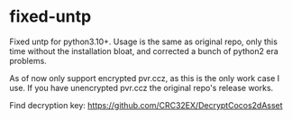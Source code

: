 # fixed-untp
Fixed untp for python3.10+. Usage is the same as original repo, only this time without the installation bloat, and corrected a bunch of python2 era problems.

As of now only support encrypted pvr.ccz, as this is the only work case I use. If you have unencrypted pvr.ccz the original repo's release works.

Find decryption key: https://github.com/CRC32EX/DecryptCocos2dAsset
